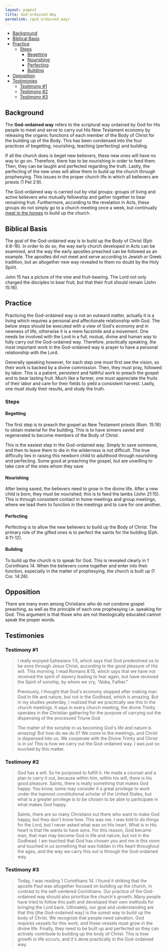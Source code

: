 ```yaml
---
layout: pagev2
title: God-ordained Way
permalink: /god_ordained_way/
---
```

- [Background](#background)
- [Biblical Basis](#biblical-basis)
- [Practice](#practice)
  - [Steps](#steps)
    - [Begetting](#begetting)
    - [Nourishing](#nourishing)
    - [Perfecting](#perfecting)
    - [Building](#building)
- [Opposition](#opposition)
- [Testimonies](#testimonies)
  - [Testimony #1](#testimony-1)
  - [Testimony #2](#testimony-2)
  - [Testimony #3](#testimony-3)

## Background

The **God-ordained way** refers to the scriptural way ordained by God for His people to meet and serve to carry out His New Testament economy by releasing the organic functions of each member of the Body of Christ for the building up of the Body. This has been condensed into the four practices of begetting, nourishing, teaching (perfecting) and building.

If all the church does is beget new believers, these new ones will have no way to go on. Therefore, there has to be nourishing in order to feed them. Then, they can be taught and perfected regarding the truth. Lastly, the perfecting of the new ones will allow them to build up the church through prophesying. This issues in the proper church life in which all believers are priests (1 Pet 2:9).

The God-ordained way is carried out by vital groups: groups of living and active believers who mutually fellowship and gather together to bear remaining fruit. Furthermore, according to the revelation in Acts, these groups do not simply go to a church meeting once a week, but continually [meet in the homes](../home_meeting) to build up the church.

## Biblical Basis

The goal of the God-ordained way is to build up the Body of Christ (Eph 4:8-16). In order to do so, the way early church developed in Acts can be examined, and the way the early apostles preached can be followed as an example. The apostles did not meet and serve according to Jewish or Greek tradition, but an altogether new way revealed to them no doubt by the Holy Spirit.

John 15 has a picture of the vine and fruit-bearing. The Lord not only charged the disciples to bear fruit, but that their fruit should remain (John 15:16).

## Practice

Practicing the God-ordained way is not an outward matter, actually it is a living which requires a personal and affectionate relationship with God. The below steps should be executed with a view of God's economy and in newness of life, otherwise it is a mere facsimile and a movement. One needs be involved with the Lord in a full, mutual, divine and human way to fully carry out the God-ordained way. Therefore, practically speaking, the most important work in the God-ordained way is prayer to have a personal relationship with the Lord.

Generally speaking however, for each step one must first see the vision, so their work is backed by a divine commission. Then, they must pray, followed by labor. This is a patient, persistent and faithful work to preach the gospel and to bear lasting fruit. Much like a farmer, one must appreciate the fruits of their labor and care for their fields to yield a consistent harvest. Lastly, one must study their results, and study the truth. 

### Steps

#### Begetting

The first step is to preach the gospel as New Testament priests (Rom. 15:16) to obtain material for the building. This is to have sinners saved and regenerated to become members of the Body of Christ. 

This is the easiest step in the God-ordained way. Simply to save someone, and then to leave them to die in the wilderness is not difficult. The true difficulty lies in raising this newborn child to adulthood through nourishing and perfecting. Some  good at preaching the gospel, but are unwilling to take care of the ones whom they save 

#### Nourishing

After being saved, the believers need to grow in the divine life. After a new child is born, they must be nourished; this is to feed the lambs (John 21:15). This is through consistent contact in home meetings and group meetings, where we lead them to function in the meetings and to care for one another.

#### Perfecting

Perfecting is to allow the new believers to build up the Body of Christ. The primary role of the gifted ones is to perfect the saints for the building (Eph. 4:11-12). 

#### Building

To build up the church is to speak for God. This is revealed clearly in 1 Corinthians 14. When the believers come together and enter into their function, especially in the matter of prophesying, the church is built up (1 Cor. 14:26). 

## Opposition

There are many even among Christians who do not condone gospel preaching, as well as the principle of each one prophesying i.e. speaking for God. This argument is that those who are not theologically educated cannot speak the proper words. 

## Testimonies

### Testimony #1

>I really enjoyed Ephesians 1:5, which says that God predestined us to be sons through Jesus Christ, according to the good pleasure of His will. This morning, I read Romans 8:15, which says that we have not received the spirit of slavery leading to fear again, but have received the Spirit of sonship, by whom we cry, "Abba, Father."
>
>Previously, I thought that God's economy stopped after making man God in life and nature, but not in the Godhead, which is amazing. But in my studies yesterday, I realized that we practically see this in the church meetings. It says in every church meeting, the divine Trinity operates in the Christian gathering for the purpose of carrying out the dispensing of the processed Triune God.
>
>The matter of the sonship in us becoming God's life and nature is amazing! But how do we do it? We come to the meetings, and Christ is dispensed into us. We cooperate with the Divine Trinity and Christ is in us! This is how we carry out the God-ordained way. I was just so touched by this matter.

### Testimony #2

>God has a will. So he purposed to fulfill it. He made a counsel and a plan to carry it out, because within him, within his will, there is his good pleasure. Saints, there is really something that makes God happy. You know, some may consider it a great privilege to work under the topmost constitutional scholar of the United States, but what is a greater privilege is to be chosen to be able to participate in what makes God happy. 
>
>Saints, there are so many Christians out there who want to make God happy, but they don't know how. This was me. I was told to do things for the Lord, but I never asked what was on His heart. What is in His heart is that He wants to have sons. For this reason, God became man, that man may become God in life and nature, but not in the Godhead. I am touched that God has chosen you and me in this room and touched in us something that was hidden in His heart throughout the ages, and the way we carry this out is through the God-ordained way.

### Testimony #3

>Today, I was reading 1 Corinthians 14. I found it striking that the apostle Paul was altogether focused on building up the church, in contrast to the self-centered Corinthians. Our practice of the God-ordained way should also prioritize the church's growth. Many people have tried to follow this path and developed their own methods for bringing the Lord back. Ultimately, our goal and understanding are that this [the God-ordained way] is the surest way to build up the body of Christ. We recognize that people need salvation. God requires vessels for this work, and these vessels must grow in the divine life. Finally, they need to be built up and perfected so they can actively contribute to building up the body of Christ. This is how growth in life occurs, and it's done practically in the God-ordained way.